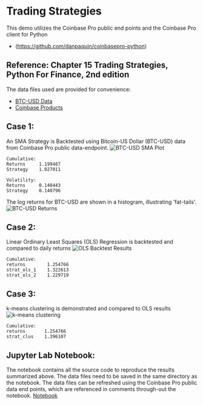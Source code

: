 # Trading Strategies

This demo utilizes the Coinbase Pro public end points and the Coinbase Pro client for Python 
* (https://github.com/danpaquin/coinbasepro-python)

## Reference: Chapter 15 Trading Strategies, Python For Finance, 2nd edition

The data files used are provided for convenience:
* [BTC-USD Data](https://github.com/joe-wojniak/PythonForFinance/blob/main/Trading%20Strategies/BTC-USD.csv)
* [Coinbase Products](https://github.com/joe-wojniak/PythonForFinance/blob/main/Trading%20Strategies/products.csv)

## Case 1: 
An SMA Strategy is Backtested using Bitcoin-US Dollar (BTC-USD) data from Coinbase Pro public data-endpoint.
![BTC-USD SMA Plot](https://github.com/joe-wojniak/PythonForFinance/blob/main/Trading%20Strategies/4-BTC-USD_LongVsSMA.png)
```
Cumulative:
Returns     1.199487
Strategy    1.027011

Volatility:
Returns     0.140443
Strategy    0.140796
```

The log returns for BTC-USD are shown in a histogram, illustrating 'fat-tails'.
![BTC-USD Returns](https://github.com/joe-wojniak/PythonForFinance/blob/main/Trading%20Strategies/5-BTC-USD_Hist.png)

## Case 2: 
Linear Ordinary Least Squares (OLS) Regression is backtested and compared to daily returns
![OLS Backtest Results](https://github.com/joe-wojniak/PythonForFinance/blob/main/Trading%20Strategies/7-BTC-USD_OLS_ReturnsVsDirection.png)
```
Cumulative:
returns        1.254766
strat_ols_1    1.322613
strat_ols_2    1.229719
```

## Case 3: 
k-means clustering is demonstrated and compared to OLS results
![k-means clustering](https://github.com/joe-wojniak/PythonForFinance/blob/main/Trading%20Strategies/9-BTC-USD_K-Means_ClusteringVsBenchmark.png)
```
Cumulative:
returns       1.254766
strat_clus    1.396107
```
## Jupyter Lab Notebook:
The notebook contains all the source code to reproduce the results summarized above.  The data files need to be saved in the same directory as the notebook.
The data files can be refreshed using the Coinbase Pro public data end points, which are referenced in comments through-out the notebook.
[Notebook](https://github.com/joe-wojniak/PythonForFinance/blob/main/Trading%20Strategies/coinbaseSandboxBacktesting.ipynb)

